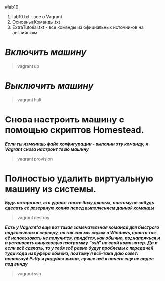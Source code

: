 #lab10
1) lab10.txt - все о Vagrant
2) ОсновныеКоманды.txt
3) ExtraTutorial.txt - все команды из официальных источников на английском

# ***Включить машину***
> vagrant up           

# ***Выключить машину***
> vagrant halt           

# Снова настроить машину с помощью скриптов Homestead.
***Если ты изменишь файл конфигурации - выполни эту команду,
и Vagrant снова настроит твою машину***
> vagrant provision  

# Полностью удалить виртуальную машину из системы.
***Будь осторожен, это удалит также базу данных, поэтому не
забудь сделать её резервную копию перед выполнением данной команды*** 
> vagrant destroy

***Есть у Vagrant'а еще вот такая замечательная команда для быстрого
подключения к серверу, но так как мы сидим в Windows, просто так её
использовать не получится, придётся, как обычно, поднапрячься и
и установить линуксовую программу "ssh" на свой компьютер.
Да и если всё сделать, то у тебя всё равно будут проблемы с передачей
туда кода из буфера обмена, поэтому я всё-таки даю совет: используй Putty и
радуйся жизни, лучше неё я ничего еще не видел под винду***
> vagrant ssh
